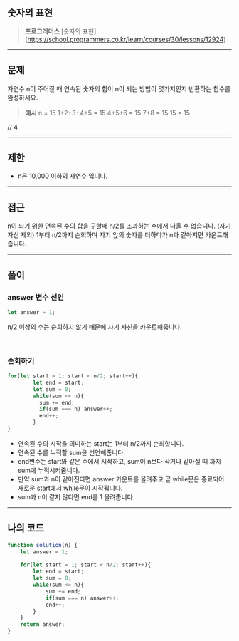## 숫자의 표현
> **프로그래머스** [숫자의 표현] (https://school.programmers.co.kr/learn/courses/30/lessons/12924)

---

## 문제

자연수 n이 주어질 때 연속된 숫자의 합이 n이 되는 방법이 몇가지인지 반환하는 함수를 완성하세요.
>**예시**
n = 15
1+2+3+4+5 = 15
4+5+6 = 15
7+8 = 15
15 = 15
>
// 4

---

## 제한
- n은 10,000 이하의 자연수 입니다.

---

## 접근

n이 되기 위한 연속된 수의 합을 구할때 n/2를 초과하는 수에서 나올 수 없습니다. (자기 자신 제외)
1부터 n/2까지 순회하며 자기 앞의 숫자를 더하다가 n과 같아지면 카운트해줍니다.

---

## 풀이

### answer 변수 선언
```js
let answer = 1; 
```
n/2 이상의 수는 순회하지 않기 때문에 자기 자신을 카운트해줍니다.

</br>

### 순회하기
```js
for(let start = 1; start < n/2; start++){
        let end = start;
        let sum = 0;
        while(sum <= n){
          sum += end;
          if(sum === n) answer++;
          end++;
    	}
}
```
- 연속된 수의 시작을 의미하는 start는 1부터 n/2까지 순회합니다.
- 연속된 수를 누적할 sum을 선언해줍니다.
- end변수는 start와 같은 수에서 시작하고, sum이 n보다 작거나 같아질 때 까지 sum에 누적시켜줍니다.
- 만약 sum과 n이 같아진다면 answer 카운트를 올려주고 곧 while문은 종료되어 새로운 start에서 while문이 시작됩니다.
-  sum과 n이 같지 않다면 end를 1 올려줍니다. 

---

## 나의 코드
```js
function solution(n) {
    let answer = 1; 
    
    for(let start = 1; start < n/2; start++){
        let end = start;
        let sum = 0;
        while(sum <= n){
            sum += end;
            if(sum === n) answer++;
            end++;
        }
    }
    return answer;
}
```
